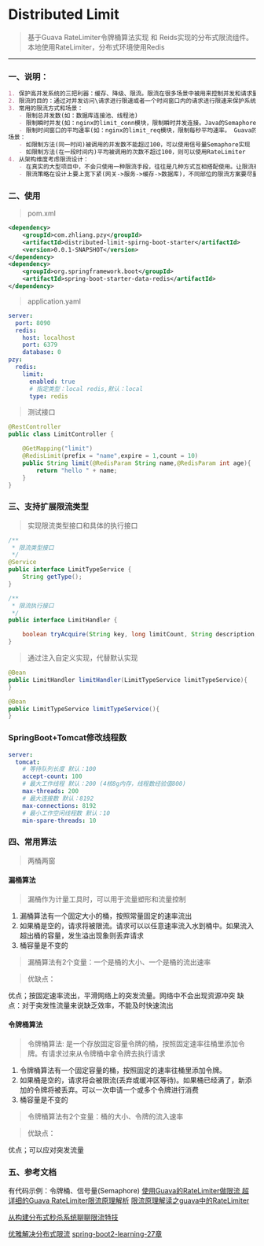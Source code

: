 # Distributed Limit 
> 基于Guava RateLimiter令牌桶算法实现 和 Reids实现的分布式限流组件。本地使用RateLimiter，分布式环境使用Redis

---

### 一、说明：
```markdown
1. 保护高并发系统的三把利器：缓存、降级、限流。限流在很多场景中被用来控制并发和请求量，保护自身和下游系统不被流量冲垮。典型如：秒杀系统
2. 限流的目的：通过对并发访问\请求进行限速或者一个时间窗口内的请求进行限速来保护系统，一旦达到限制速率则拒绝服务或进行流量整形。
3. 常用的限流方式和场景：
   - 限制总并发数(如：数据库连接池、线程池)
   - 限制瞬时并发(如：nginx的limit_conn模块，限制瞬时并发连接。Java的Semaphore信号量)
   - 限制时间窗口的平均速率(如：nginx的limit_req模块，限制每秒平均速率。 Guava的RateLimiter)
场景：
   - 如限制方法(同一时间)被调用的并发数不能超过100，可以使用信号量Semaphore实现
   - 如限制方法(在一段时间内)平均被调用的次数不超过100，则可以使用RateLimiter  
4. 从架构维度考虑限流设计：
   - 在真实的大型项目中，不会只使用一种限流手段，往往是几种方式互相搭配使用。让限流有一种层次感，达到资源最大使用率。
   - 限流策略在设计上要上宽下紧(网关->服务->缓存->数据库)，不同部位的限流方案要尽量关注当前组件的高可用。    
```

### 二、使用
> pom.xml
```xml
<dependency>
    <groupId>com.zhliang.pzy</groupId>
    <artifactId>distributed-limit-spirng-boot-starter</artifactId>
    <version>0.0.1-SNAPSHOT</version>
</dependency>
<dependency>
    <groupId>org.springframework.boot</groupId>
    <artifactId>spring-boot-starter-data-redis</artifactId>
</dependency>
```

> application.yaml
```yaml
server:
  port: 8090
  redis:
    host: localhost
    port: 6379
    database: 0
pzy:
  redis:
    limit:
      enabled: true
      # 指定类型：local redis,默认：local
      type: redis
```

> 测试接口
```java
@RestController
public class LimitController {

    @GetMapping("limit")
    @RedisLimit(prefix = "name",expire = 1,count = 10)
    public String limit(@RedisParam String name,@RedisParam int age){
        return "hello " + name;
    }
}
```

### 三、支持扩展限流类型
> 实现限流类型接口和具体的执行接口
```java
/**
 * 限流类型接口
 */
@Service
public interface LimitTypeService {
    String getType();
}

/**
 * 限流执行接口
 */
public interface LimitHandler {

    boolean tryAcquire(String key, long limitCount, String description, long expire, TimeUnit timeUnit);
}

```

> 通过注入自定义实现，代替默认实现
```java
@Bean
public LimitHandler limitHandler(LimitTypeService limitTypeService){
}

@Bean
public LimitTypeService limitTypeService(){
}
```

### SpringBoot+Tomcat修改线程数
```yaml
server:
  tomcat:
    # 等待队列长度 默认：100
    accept-count: 100
    # 最大工作线程 默认：200 (4核8g内存，线程数经验值800)
    max-threads: 200
    # 最大连接数 默认：8192
    max-connections: 8192
    # 最小工作空闲线程数 默认：10
    min-spare-threads: 10
```


### 四、常用算法
> 两桶两窗
#### 漏桶算法
> 漏桶作为计量工具时，可以用于流量塑形和流量控制
1. 漏桶算法有一个固定大小的桶，按照常量固定的速率流出
2. 如果桶是空的，请求将被限流。请求可以以任意速率流入水到桶中。如果流入超出桶的容量，发生溢出现象则丢弃请求
3. 桶容量是不变的

> 漏桶算法有2个变量：一个是桶的大小、一个是桶的流出速率

> 优缺点：

优点；按固定速率流出，平滑网络上的突发流量。网络中不会出现资源冲突
缺点：对于突发性流量来说缺乏效率，不能及时快速流出

#### 令牌桶算法
> 令牌桶算法: 是一个存放固定容量令牌的桶，按照固定速率往桶里添加令牌。有请求过来从令牌桶中拿令牌去执行请求
1. 令牌桶算法有一个固定容量的桶，按照固定的速率往桶里添加令牌。
2. 如果桶是空的，请求将会被限流(丢弃或缓冲区等待)。如果桶已经满了，新添加的令牌将被丢弃。可以一次申请一个或多个令牌进行消费
3. 桶容量是不变的

> 令牌桶算法有2个变量：桶的大小、令牌的流入速率

> 优缺点：

优点；可以应对突发流量




### 五、参考文档
有代码示例：令牌桶、信号量(Semaphore)
[使用Guava的RateLimiter做限流 ](https://my.oschina.net/hanchao/blog/1833612)
[超详细的Guava RateLimiter限流原理解析](https://www.jianshu.com/p/362d261115e7)
[限流原理解读之guava中的RateLimiter](https://cloud.tencent.com/developer/article/1459168)

[从构建分布式秒杀系统聊聊限流特技](https://www.imooc.com/article/35362)



[优雅解决分布式限流](https://www.cnblogs.com/lywJ/p/10715367.html)
[spring-boot2-learning-27章](https://github.com/battcn/spring-boot2-learning)
